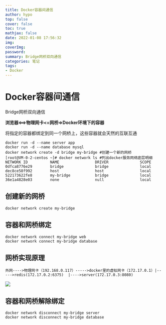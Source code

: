 ```yaml
---
title: Docker容器间通信
author: hypo
top: false
cover: false
toc: true
mathjax: false
date: 2022-01-08 17:56:32
img:
coverImg:
password:
summary: Bridge网桥双向通信
categories: 笔记
tags:
- Docker
---
```

# Docker容器间通信

Bridge网桥双向通信

**浏览器<==>物理网卡<=网桥=>Docker环境下的容器**


将指定的容器都绑定到同一个网桥上，这些容器就会天然的互联互通

```
docker run -d --name server app
docker run -d --name database mysql
docker network create -d bridge my-bridge #创建一个新的网桥
[root@VM-0-2-centos ~]# docker network ls #列出docker服务网络底层明细
NETWORK ID          NAME                DRIVER              SCOPE
0dfca8776e29        bridge              bridge              local
dec8ce58f992        host                host                local
522173622fe8        my-bridge           bridge              local
36e1a4828e03        none                null                local
```

## 创建新的网桥

```
docker network create my-bridge
```



## 容器和网桥绑定

```
docker network connect my-bridge web
docker network connect my-bridge database
```

## 网桥实现原理

```
外网---->物理网卡（192.168.0.117）----->docker里的虚拟网卡（172.17.0.1）|----->redis(172.17.0.2:6375)  |---->server(172.17.0.3:8080)  
```



![](https://hypo-pictrue-1308430808.cos.ap-shanghai.myqcloud.com/hypo.ltd-%E6%96%87%E4%BB%B6%E8%AE%BF%E9%97%AE%E5%AD%98%E5%82%A8/%E7%BD%91%E6%A1%A5.png)



## 容器和网桥解除绑定

```
docker network disconnect my-bridge server
docker network disconnect my-bridge database
```

